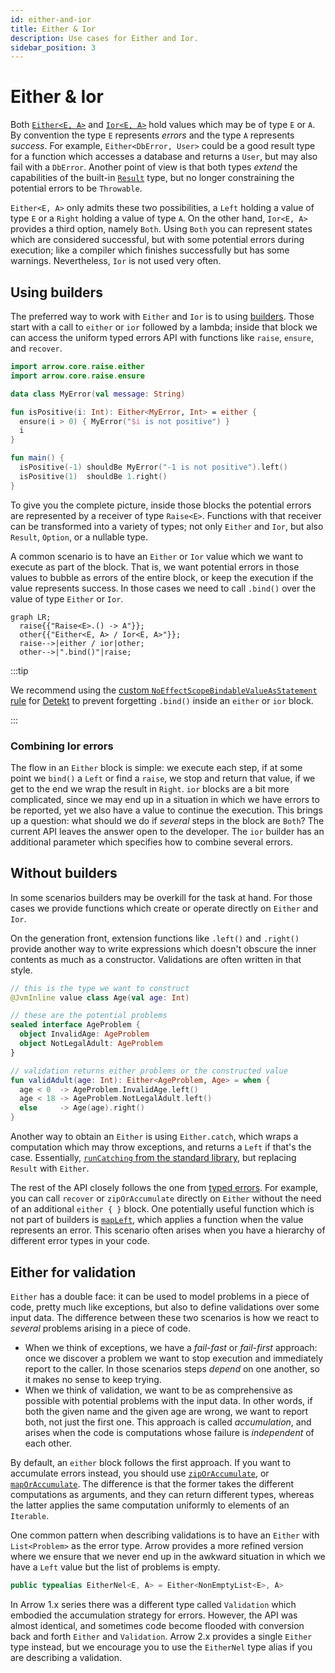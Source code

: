 ```yaml
---
id: either-and-ior
title: Either & Ior
description: Use cases for Either and Ior.
sidebar_position: 3
---
```


# Either & Ior

<!--- TEST_NAME EitherIorKnitTest -->

<!--- INCLUDE .*
import io.kotest.matchers.shouldBe
import arrow.core.left
import arrow.core.right
import arrow.core.Either
-->

Both [`Either<E, A>`](https://arrow-kt.github.io/arrow/arrow-core/arrow.core/-either/index.html)
and [`Ior<E, A>`](https://arrow-kt.github.io/arrow/arrow-core/arrow.core/-ior/index.html)
hold values which may be of type `E` or `A`.
By convention the type `E` represents _errors_ and the type `A` represents
_success_. For example, `Either<DbError, User>` could be a good result type for
a function which accesses a database and returns a `User`, but may also fail
with a `DbError`. Another point of view is that both types _extend_ the capabilities
of the built-in [`Result`](https://kotlinlang.org/api/latest/jvm/stdlib/kotlin/-result/) 
type, but no longer constraining the potential errors to be `Throwable`.

`Either<E, A>` only admits these two possibilities, a `Left` holding a value of
type `E` or a `Right` holding a value of type `A`. On the other hand, `Ior<E, A>`
provides a third option, namely `Both`. Using `Both` you can represent states 
which are considered successful, but with some potential errors during execution;
like a compiler which finishes successfully but has some warnings. Nevertheless,
`Ior` is not used very often.

## Using builders

The preferred way to work with `Either` and `Ior` is to using [builders](../typed-errors/).
Those start with a call to `either` or `ior` followed by a lambda; inside that
block we can access the uniform typed errors API with functions like `raise`,
`ensure`, and `recover`.

```kotlin
import arrow.core.raise.either
import arrow.core.raise.ensure

data class MyError(val message: String)

fun isPositive(i: Int): Either<MyError, Int> = either {
  ensure(i > 0) { MyError("$i is not positive") }
  i
}

fun main() {
  isPositive(-1) shouldBe MyError("-1 is not positive").left()
  isPositive(1)  shouldBe 1.right()
}
```
<!--- KNIT example-either-ior-01.kt -->
<!--- TEST assert -->

To give you the complete picture, inside those blocks the potential errors are
represented by a receiver of type `Raise<E>`. Functions with that receiver can
be transformed into a variety of types; not only `Either` and `Ior`, but also
`Result`, `Option`, or a nullable type.

A common scenario is to have an `Either` or `Ior` value which we want to execute
as part of the block. That is, we want potential errors in those values to bubble
as errors of the entire block, or keep the execution if the value represents
success. In those cases we need to call `.bind()` over the value of type `Either`
or `Ior`.

```mermaid
graph LR;
  raise{{"Raise<E>.() -> A"}};
  other{{"Either<E, A> / Ior<E, A>"}};
  raise-->|either / ior|other;
  other-->|".bind()"|raise;
```

:::tip

We recommend using the [custom `NoEffectScopeBindableValueAsStatement` rule](https://github.com/woltapp/arrow-detekt-rules#noeffectscopebindablevalueasstatement)
for [Detekt](https://detekt.dev/) to prevent forgetting `.bind()` inside
an `either` or `ior` block.

:::

### Combining Ior errors

The flow in an `Either` block is simple: we execute each step, if at some point
we `bind()` a `Left` or find a `raise`, we stop and return that value, if we get
to the end we wrap the result in `Right`. `ior` blocks are a bit more complicated,
since we may end up in a situation in which we have errors to be reported, yet
we also have a value to continue the execution. This brings up a question: what
should we do if _several_ steps in the block are `Both`? The current API leaves
the answer open to the developer. The `ior` builder has
an additional parameter which specifies how to combine several errors.

## Without builders

In some scenarios builders may be overkill for the task at hand. For those cases
we provide functions which create or operate directly on `Either` and `Ior`.

On the generation front, extension functions like `.left()` and `.right()`
provide another way to write expressions which doesn't obscure the inner contents
as much as a constructor. Validations are often written in that style.

```kotlin
// this is the type we want to construct
@JvmInline value class Age(val age: Int)

// these are the potential problems
sealed interface AgeProblem {
  object InvalidAge: AgeProblem
  object NotLegalAdult: AgeProblem
}

// validation returns either problems or the constructed value
fun validAdult(age: Int): Either<AgeProblem, Age> = when {
  age < 0  -> AgeProblem.InvalidAge.left()
  age < 18 -> AgeProblem.NotLegalAdult.left()
  else     -> Age(age).right()
}
```
<!--- KNIT example-either-ior-02.kt -->

Another way to obtain an `Either` is using `Either.catch`, which wraps a
computation which may throw exceptions, and returns a `Left` if that's the case.
Essentially, [`runCatching` from the standard library](https://kotlinlang.org/api/latest/jvm/stdlib/kotlin/run-catching.html),
but replacing `Result` with `Either`.

The rest of the API closely follows the one from [typed errors](../../typed-errors/).
For example, you can call `recover` or `zipOrAccumulate` directly on `Either`
without the need of an additional `either { }` block. One potentially useful
function which is not part of builders is [`mapLeft`](https://arrow-kt.github.io/arrow/arrow-core/arrow.core/-either/map-left.html), 
which applies a function when the value represents an error. This scenario often
arises when you have a hierarchy of different error types in your code.

## Either for validation

`Either` has a double face: it can be used to model problems in a piece of code,
pretty much like exceptions, but also to define validations over some input data.
The difference between these two scenarios is how we react to _several_ problems
arising in a piece of code.

- When we think of exceptions, we have a _fail-fast_ or _fail-first_ approach:
  once we discover a problem we want to stop execution and immediately report
  to the caller. In those scenarios steps _depend_ on one another, so it makes
  no sense to keep trying.
- When we think of validation, we want to be as comprehensive as possible with
  potential problems with the input data. In other words, if both the given name
  and the given age are wrong, we want to report both, not just the first one.
  This approach is called _accumulation_, and arises when the code is computations
  whose failure is _independent_ of each other.

By default, an `either` block follows the first approach. If you want to accumulate
errors instead, you should use [`zipOrAccumulate`](https://arrow-kt.github.io/arrow/arrow-core/arrow.core/-either/-companion/zip-or-accumulate.html),
or [`mapOrAccumulate`](https://arrow-kt.github.io/arrow/arrow-core/arrow.core/map-or-accumulate.html).
The difference is that the former takes the different computations as arguments,
and they can return different types, whereas the latter applies the same computation
uniformly to elements of an `Iterable`.

One common pattern when describing validations is to have an `Either` with
`List<Problem>` as the error type. Arrow provides a more refined version
where we ensure that we never end up in the awkward situation in which we have
a `Left` value but the list of problems is empty.

```kotlin
public typealias EitherNel<E, A> = Either<NonEmptyList<E>, A>
```

In Arrow 1.x series there was a different type called `Validation` which embodied
the accumulation strategy for errors. However, the API was almost identical, and
sometimes code become flooded with conversion back and forth `Either` and `Validation`.
Arrow 2.x provides a single `Either` type instead, but we encourage you to use
the `EitherNel` type alias if you are describing a validation.
